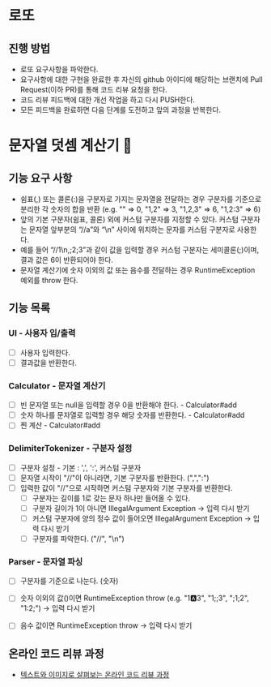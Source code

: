 # 로또
## 진행 방법
* 로또 요구사항을 파악한다.
* 요구사항에 대한 구현을 완료한 후 자신의 github 아이디에 해당하는 브랜치에 Pull Request(이하 PR)를 통해 코드 리뷰 요청을 한다.
* 코드 리뷰 피드백에 대한 개선 작업을 하고 다시 PUSH한다.
* 모든 피드백을 완료하면 다음 단계를 도전하고 앞의 과정을 반복한다.

# 문자열 덧셈 계산기 🧮
## 기능 요구 사항
- 쉼표(,) 또는 콜론(:)을 구분자로 가지는 문자열을 전달하는 경우 구분자를 기준으로 분리한 각 숫자의 합을 반환 (e.g. "" => 0, "1,2" => 3, "1,2,3" => 6, "1,2:3" => 6)
- 앞의 기본 구분자(쉼표, 콜론) 외에 커스텀 구분자를 지정할 수 있다. 커스텀 구분자는 문자열 앞부분의 “//a”와 “\n” 사이에 위치하는 문자를 커스텀 구분자로 사용한다.
- 예를 들어 “//1\n,;2;3”과 같이 값을 입력할 경우 커스텀 구분자는 세미콜론(;)이며, 결과 값은 6이 반환되어야 한다.
- 문자열 계산기에 숫자 이외의 값 또는 음수를 전달하는 경우 RuntimeException 예외를 throw 한다.


## 기능 목록
### UI - 사용자 입/출력
- [ ] 사용자 입력한다. 
- [ ] 결과값을 반환한다.

### Calculator - 문자열 계산기
- [ ] 빈 문자열 또는 null을 입력할 경우 0을 반환해야 한다. - Calculator#add
- [ ] 숫자 하나를 문자열로 입력할 경우 해당 숫자를 반환한다. - Calculator#add
- [ ] 찐 계산 - Calculator#add

### DelimiterTokenizer - 구분자 설정
- [ ] 구분자 설정 - 기본 : ',', ':', 커스텀 구분자
- [ ] 문자열 시작이 "//"이 아니라면, 기본 구분자를 반환한다. (",",":") 
- [ ] 입력한 값이 "//"으로 시작하면 커스텀 구분자와 기본 구분자를 반환한다.
  - [ ] 구분자는 길이를 1로 갖는 문자 하나만 들어올 수 있다.
  - [ ] 구분자 길이가 1이 아니면 IllegalArgument Exception -> 입력 다시 받기
  - [ ] 커스텀 구분자에 양의 정수 값이 들어오면 IllegalArgument Exception -> 입력 다시 받기
  - [ ] 구분자를 파악한다. ("//", "\n")

### Parser - 문자열 파싱
- [ ] 구분자를 기준으로 나눈다. (숫자)
- [ ] 숫자 이외의 값()이면 RuntimeException throw (e.g. "1:a:3", "1;;3", ";1;2", "1:2;") -> 입력 다시 받기
- [ ] 음수 값이면 RuntimeException throw -> 입력 다시 받기


## 온라인 코드 리뷰 과정
* [텍스트와 이미지로 살펴보는 온라인 코드 리뷰 과정](https://github.com/next-step/nextstep-docs/tree/master/codereview)